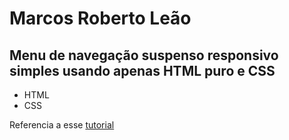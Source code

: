 # Marcos Roberto Leão

## Menu de navegação suspenso responsivo simples usando apenas HTML puro e CSS

- HTML
- CSS

Referencia a esse [tutorial ](https://www.youtube.com/watch?v=bk3Y4heVdFs "tutorial do menu")